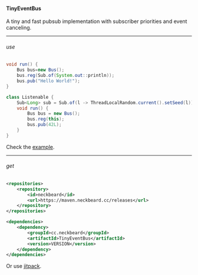 #### TinyEventBus

A tiny and fast pubsub implementation with subscriber priorities and event canceling.

---

###### use

```java
void run() {
    Bus bus=new Bus();
    bus.reg(Sub.of(System.out::println));
    bus.pub("Hello World!");
}
```

```java
class Listenable {
    Sub<Long> sub = Sub.of(l -> ThreadLocalRandom.current().setSeed(l));
    void run() {
        Bus bus = new Bus();
        bus.reg(this);
        bus.pub(42L);
    }
}
```

Check the
[example](https://github.com/nothub/TinyEventBus/blob/master/src/test/java/cc/neckbeard/tinyeventbus/example/Example.java).

---

###### get

```xml
<repositories>
    <repository>
        <id>neckbeard</id>
        <url>https://maven.neckbeard.cc/releases</url>
    </repository>
</repositories>

<dependencies>
    <dependency>
        <groupId>cc.neckbeard</groupId>
        <artifactId>TinyEventBus</artifactId>
        <version>VERSION</version>
    </dependency>
</dependencies>
```

Or use [jitpack](https://jitpack.io/#nothub/TinyEventBus).
